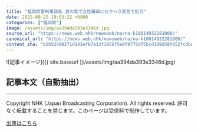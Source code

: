 ```yaml
---
title: "福岡県警刑事部長 酒の席で女性職員にセクハラ発言で処分"
date: 2025-09-25 19:03:22 +0900
categories: ["福岡県"]
image: /assets/img/aa394da393e3346d.jpg
source_url: "https://news.web.nhk/newsweb/na/na-k10014932281000/"
canonical_url: "https://news.web.nhk/newsweb/na/na-k10014932281000/"
content_sha: "b5b52499271d142efb7a13f1056f5e0f8775df5bcd109d58fd52fcdbe892acdd"
---
```


![記事イメージ]({{ site.baseurl }}/assets/img/aa394da393e3346d.jpg)

## 記事本文（自動抽出）
<div><div class="_13tndsj2"><nav aria-label="フッターサイトナビゲーション" class="_13tndsj4"></nav><hr class="esl7kn2s esl7kn1l esl7kn1n _14xli2ae"><p class="esl7kn2s esl7kn1m esl7kn1o _1yvk0f68 _1lugom81">Copyright NHK (Japan Broadcasting Corporation). All rights reserved. 許可なく転載することを禁じます。このページは受信料で制作しています。</p></div></div>

[出典はこちら](https://news.web.nhk/newsweb/na/na-k10014932281000/)
